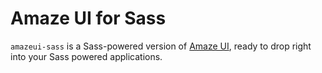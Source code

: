 Amaze UI for Sass
============

`amazeui-sass` is a Sass-powered version of [Amaze UI](github.com/allmobilize/amazeui), ready to drop right into your Sass powered applications.
